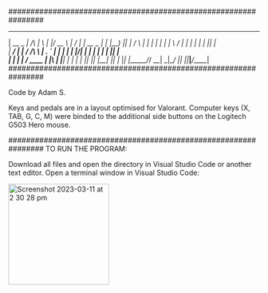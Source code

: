 ################################################################
 _____ _____          _   _  ____    __  __ _____ _____ _____ 
 |  __ \_   _|   /\   | \ | |/ __ \  |  \/  |_   _|  __ \_   _|
 | |__) || |    /  \  |  \| | |  | | | \  / | | | | |  | || |  
 |  ___/ | |   / /\ \ | . ` | |  | | | |\/| | | | | |  | || |  
 | |    _| |_ / ____ \| |\  | |__| | | |  | |_| |_| |__| || |_ 
 |_|   |_____/_/    \_\_| \_|\____/  |_|  |_|_____|_____/_____|
 ################################################################
 
Code by Adam S.

Keys and pedals are in a layout optimised for Valorant.
Computer keys (X, TAB, G, C, M) were binded to the additional side buttons on the Logitech G503 Hero mouse.

################################################################
TO RUN THE PROGRAM:

Download all files and open the directory in Visual Studio Code or another text editor.
Open a terminal window in Visual Studio Code:

<img width="202" alt="Screenshot 2023-03-11 at 2 30 28 pm" src="https://user-images.githubusercontent.com/69378029/224462665-0b01ee7c-1e13-4226-81ed-e43b00d169de.png">

